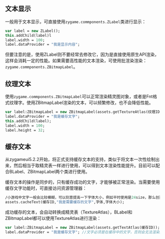 ## 文本显示

一般用于文本显示，可直接使用`zygame.commponents.ZLabel`类进行显示：

```haxe
var label = new ZLabel();
this.addChild(label)l
label.width = 100;
label.dataProvider = "我是显示内容";
```

但要注意的是，使用ZLabel则不要经常去修改它，因为是直接使用原生API渲染，这样会消耗一定的性能。如果需要高性能的文本渲染，可使用批渲染渲染：`zygame.commponents.ZBitmapLabel`。

## 纹理文本

使用`zygame.commponents.ZBitmapLabel`可以正常渲染精灵图对象，或者是Fnt格式纹理字。使用ZBitmapLabel渲染的文本，可以频繁修改，也不会降低性能。

```haxe
var label:ZBitmapLabel = new ZBitmapLabel(assets.getTextureAtlas(纹理ID));
label.dataProvider = "我是缓存文字"; 
this.addChild(label);
label.width = 100;
label.height = 32;
```

## 缓存文本

从zygameui5.2.2开始，将正式支持缓存文本的支持，类似于将文本一次性绘制出来，然后相当于取精灵表一样进行使用，可以得到文本渲染性能提升。目前可以配合BLabel、ZBitmapLabel两个类进行使用。

缓存文本的操作是同步的，只有缓存成功的文字，才能够被正常渲染。当需要使用缓存文字功能时，可直接访问资源管理器：

```haxe
/小游戏中文字一般会比较模糊，可以刻意提高一下字体大小，例如平时使用是24size，那么创建时可以传递40size。
assets.cacheText(缓存ID,"我是需要缓存的文字",字体,字体大小);
```

成功缓存的文本，会自动转换成精灵表（TextureAtlas），BLabel和ZBitmapLabel都可以使用TextureAtlas进行渲染：

```haxe
var label:ZBitmapLabel = new ZBitmapLabel(assets.getTextAtlas(缓存ID));
label.dataProvider = "我是缓存文字"; //文字必须是在缓存中的文字，否则会无法渲染。
```

